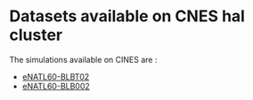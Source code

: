 # Datasets available on CNES hal cluster

The simulations available on CINES are :
  - [eNATL60-BLBT02](hal-eNATL60-BLBT02.md)
  - [eNATL60-BLB002](hal-eNATL60-BLB002.md)
